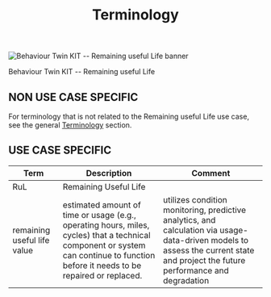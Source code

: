 ﻿---
id: terminology
title: Terminology
description: Behaviour Twin KIT
---

<div style={{display:'block'}}>
  <div style={{display:'inline-block', verticalAlign:'top'}}>

![Behaviour Twin KIT -- Remaining useful Life banner](@site/static/img/kit-icons/behaviour-twin-rul-kit-icon-mini.svg)

  </div>
  <div style={{display:'inline-block', fontSize:17, color:'rgb(255,166,1)', marginLeft:7, verticalAlign:'top', paddingTop:6}}>
Behaviour Twin KIT -- Remaining useful Life
  </div>
</div>

## NON USE CASE SPECIFIC

For terminology that is not related to the Remaining useful Life use case, see the general [Terminology](../../../adoption-view/terminology) section.

## USE CASE SPECIFIC

|Term|Description|Comment|
|---|---|---|
|RuL|Remaining Useful Life|
|remaining useful life value|estimated amount of time or usage (e.g., operating hours, miles, cycles) that a technical component or system can continue to function before it needs to be repaired or replaced.| utilizes condition monitoring, predictive analytics, and calculation via usage-data-driven models to assess the current state and project the future performance and degradation